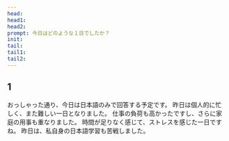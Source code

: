 ```yaml
---
head: 
head1: 
head2: 
prompt: 今日はどのような１日でしたか？
init: 
tail: 
tail1: 
tail2: 
---
```


## 1
おっしゃった通り、今日は日本語のみで回答する予定です。
    昨日は個人的に忙しく、また難しい一日となりました。
    仕事の負荷も高かったですし、さらに家庭の用事も重なりました。
    時間が足りなく感じて、ストレスを感じた一日ですね。
    昨日は、私自身の日本語学習も苦戦しました。
    
